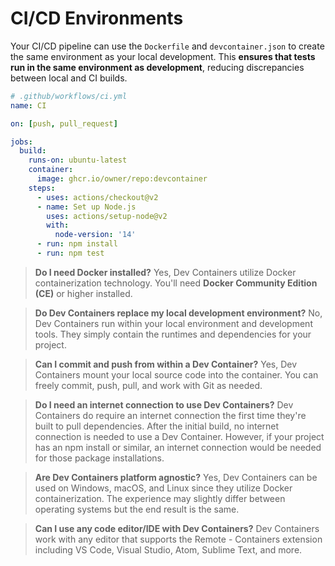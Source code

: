 # CI/CD Environments

Your CI/CD pipeline can use the `Dockerfile` and `devcontainer.json` to create the same environment as your local development. This **ensures that tests run in the same environment as development**, reducing discrepancies between local and CI builds.

```yaml
# .github/workflows/ci.yml
name: CI

on: [push, pull_request]

jobs:
  build:
    runs-on: ubuntu-latest
    container:
      image: ghcr.io/owner/repo:devcontainer
    steps:
      - uses: actions/checkout@v2
      - name: Set up Node.js
        uses: actions/setup-node@v2
        with:
          node-version: '14'
      - run: npm install
      - run: npm test
```

> **Do I need Docker installed?** Yes, Dev Containers utilize Docker containerization technology. You'll need **Docker Community Edition (CE)** or higher installed.

> **Do Dev Containers replace my local development environment?** No, Dev Containers run within your local environment and development tools. They simply contain the runtimes and dependencies for your project.

> **Can I commit and push from within a Dev Container?** Yes, Dev Containers mount your local source code into the container. You can freely commit, push, pull, and work with Git as needed.

> **Do I need an internet connection to use Dev Containers?** Dev Containers do require an internet connection the first time they're built to pull dependencies. After the initial build, no internet connection is needed to use a Dev Container. However, if your project has an npm install or similar, an internet connection would be needed for those package installations.

> **Are Dev Containers platform agnostic?** Yes, Dev Containers can be used on Windows, macOS, and Linux since they utilize Docker containerization. The experience may slightly differ between operating systems but the end result is the same.

> **Can I use any code editor/IDE with Dev Containers?** Dev Containers work with any editor that supports the Remote - Containers extension including VS Code, Visual Studio, Atom, Sublime Text, and more.
